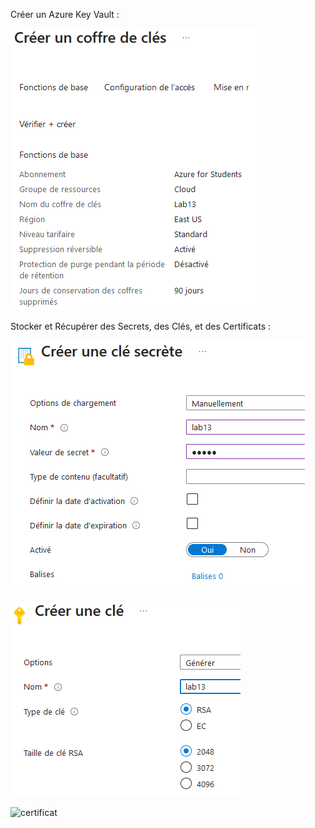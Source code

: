 Créer un Azure Key Vault :

![keyvault](/Lab13/keyvault.png)

Stocker et Récupérer des Secrets, des Clés, et des Certificats :

![secret](/Lab13/secret.png)

![key](/Lab13/key.png)

![certificat](/Lab13/certificat.png)
